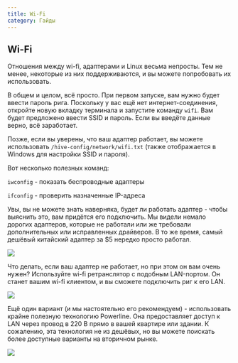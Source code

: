```yaml
---
title: Wi-Fi
category: Гайды
---
```

## Wi-Fi
Отношения между wi-fi, адаптерами и Linux весьма непросты. Тем не менее, некоторые из них поддерживаются, и вы можете попробовать их использовать.

В общем и целом, всё просто. При первом запуске, вам нужно будет ввести пароль рига. Поскольку у вас ещё нет интернет-соединения, откройте новую вкладку терминала и запустите команду `wifi`. Вам будет предложено ввести SSID и пароль. Если вы введёте данные верно, всё заработает.

Позже, если вы уверены, что ваш адаптер работает, вы можете использовать `/hive-config/network/wifi.txt` (также отображается в Windows для настройки SSID и пароля).

Вот несколько полезных команд:

`iwconfig` - показать беспроводные адаптеры

`ifconfig` - проверить назначенные IP-адреса

Увы, вы не можете знать наверняка, будет ли работать адаптер - чтобы выяснить это, вам придётся его подключить. Мы видели немало дорогих адаптеров, которые не работали или же требовали дополнительных или исправленных драйверов. В то же время, самый дешёвый китайский адаптер за $5 нередко просто работал.

<img src="https://forum.hiveos.farm/uploads/editor/fr/15r49yq975r6.jpg">

Что делать, если ваш адаптер не работает, но при этом он вам очень нужен? Используйте wi-fi ретранслятор с подобным LAN-портом. Он станет вашим wi-fi клиентом, и вы сможете подключить риг к его LAN.

<img src="https://forum.hiveos.farm/uploads/editor/vl/84uusnwpusqc.jpg">

Ещё один вариант (и мы настоятельно его рекомендуем) - использовать крайне полезную технологию Powerline. Она предоставляет доступ к LAN через провод в 220 В прямо в вашей квартире или здании. К сожалению, эта технология не из дешёвых, но вы можете поискать более доступные варианты на вторичном рынке.

<img src="https://forum.hiveos.farm/uploads/editor/91/g8qpyxvasnez.jpg">
